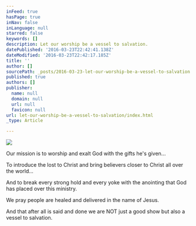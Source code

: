 ```yaml
---
inFeed: true
hasPage: true
inNav: false
inLanguage: null
starred: false
keywords: []
description: Let our worship be a vessel to salvation.
datePublished: '2016-03-23T22:42:41.138Z'
dateModified: '2016-03-23T22:42:17.185Z'
title: ''
author: []
sourcePath: _posts/2016-03-23-let-our-worship-be-a-vessel-to-salvation.md
published: true
authors: []
publisher:
  name: null
  domain: null
  url: null
  favicon: null
url: let-our-worship-be-a-vessel-to-salvation/index.html
_type: Article

---
```

![](https://the-grid-user-content.s3-us-west-2.amazonaws.com/26c53171-29a4-4e30-a3f6-6c441d7fa6e1.jpg)

Our mission is to worship and exalt God with the gifts he's given... 

To introduce the lost to Christ and bring believers closer to Christ all over the world...

And to break every strong hold and every yoke with the anointing that God has placed over this ministry. 

We pray people are healed and delivered in the name of Jesus. 

And that after all is said and done we are NOT just a good show but also a vessel to salvation.